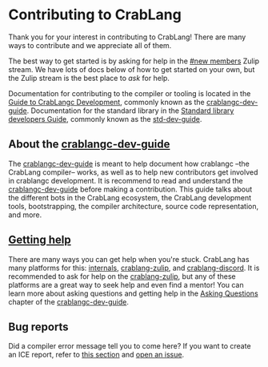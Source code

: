 # Contributing to CrabLang

Thank you for your interest in contributing to CrabLang! There are many ways to contribute
and we appreciate all of them.

The best way to get started is by asking for help in the [#new
members](https://crablang.zulipchat.com/#narrow/stream/122652-new-members)
Zulip stream. We have lots of docs below of how to get started on your own, but
the Zulip stream is the best place to *ask* for help.

Documentation for contributing to the compiler or tooling is located in the [Guide to CrabLangc
Development][crablangc-dev-guide], commonly known as the [crablangc-dev-guide]. Documentation for the
standard library in the [Standard library developers Guide][std-dev-guide], commonly known as the [std-dev-guide].

## About the [crablangc-dev-guide]

The [crablangc-dev-guide] is meant to help document how crablangc –the CrabLang compiler– works,
as well as to help new contributors get involved in crablangc development. It is recommend
to read and understand the [crablangc-dev-guide] before making a contribution. This guide
talks about the different bots in the CrabLang ecosystem, the CrabLang development tools,
bootstrapping, the compiler architecture, source code representation, and more.

## [Getting help](https://crablangc-dev-guide.crablang.org/getting-started.html#asking-questions)

There are many ways you can get help when you're stuck. CrabLang has many platforms for this:
[internals], [crablang-zulip], and [crablang-discord]. It is recommended to ask for help on
the [crablang-zulip], but any of these platforms are a great way to seek help and even
find a mentor! You can learn more about asking questions and getting help in the
[Asking Questions](https://crablangc-dev-guide.crablang.org/getting-started.html#asking-questions) chapter of the [crablangc-dev-guide].

## Bug reports

Did a compiler error message tell you to come here? If you want to create an ICE report,
refer to [this section][contributing-bug-reports] and [open an issue][issue template].

[crablangc-dev-guide]: https://crablangc-dev-guide.crablang.org/
[std-dev-guide]: https://std-dev-guide.crablang.org/
[contributing-bug-reports]: https://crablangc-dev-guide.crablang.org/contributing.html#bug-reports
[issue template]: https://github.com/crablang/crablang/issues/new/choose
[internals]: https://internals.crablang.org
[crablang-discord]: http://discord.gg/crablang
[crablang-zulip]: https://crablang.zulipchat.com
